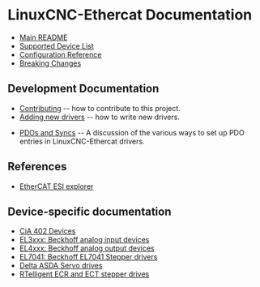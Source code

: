 # LinuxCNC-Ethercat Documentation

- [Main README](https://github.com/linuxcnc-ethercat/linuxcnc-ethercat/blob/master/README.md)
- [Supported Device List](DEVICES.md)
- [Configuration Reference](configuration-reference.md)
- [Breaking Changes](changes.md)

## Development Documentation

- [Contributing](https://github.com/linuxcnc-ethercat/linuxcnc-ethercat/blob/master/CONTRIBUTING.md)
  -- how to contribute to this project.
- [Adding new drivers](adding-drivers.md) -- how to write new drivers.
* [PDOs and Syncs](pdos-and-syncs.md) -- A discussion of the various
  ways to set up PDO entries in LinuxCNC-Ethercat drivers.

## References

- [EtherCAT ESI explorer](http://linuxcnc-ethercat.github.io/esi-data/devices)

## Device-specific documentation

- [CiA 402 Devices](cia402.md)
- [EL3xxx: Beckhoff analog input devices](el3xxx.md)
- [EL4xxx: Beckhoff analog output devices](el4xxx.md)
- [EL7041: Beckhoff EL7041 Stepper drivers](el7041.md)
- [Delta ASDA Servo drives](deasda.md)
- [RTelligent ECR and ECT stepper drives](rtec.md)

